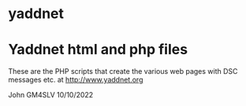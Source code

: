 # yaddnet

Yaddnet html and php files
==========================

These are the PHP scripts that create the various web pages
with DSC messages etc. at http://www.yaddnet.org


John
GM4SLV 10/10/2022
